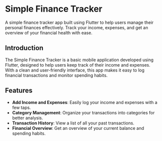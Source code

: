 # Simple Finance Tracker

A simple finance tracker app built using Flutter to help users manage their personal finances effectively. Track your income, expenses, and get an overview of your financial health with ease.


## Introduction

The Simple Finance Tracker is a basic mobile application developed using Flutter, designed to help users keep track of their income and expenses. With a clean and user-friendly interface, this app makes it easy to log financial transactions and monitor spending habits.

## Features

- **Add Income and Expenses**: Easily log your income and expenses with a few taps.
- **Category Management**: Organize your transactions into categories for better analysis.
- **Transaction History**: View a list of all your past transactions.
- **Financial Overview**: Get an overview of your current balance and spending habits.
